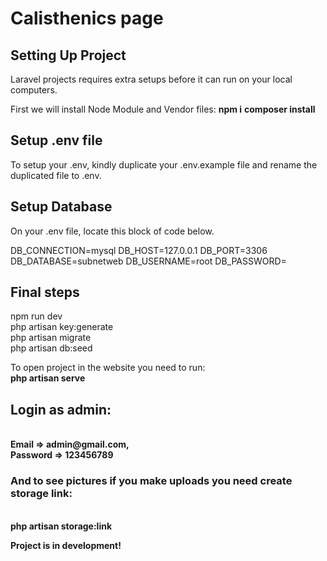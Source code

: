 <h1>Calisthenics page</h1>

<h2>Setting Up Project</h2>
<p>Laravel projects requires extra setups before it can run on your local computers.</p>
<p>
    First we will install Node Module and Vendor files:
    <strong>npm i</strong>
    <strong>composer install</strong>
</p>

<h2>Setup .env file</h2>
<p>
To setup your .env, kindly duplicate your .env.example file and rename the duplicated file to .env.
</p>

<h2>Setup Database</h2>
<p>On your .env file, locate this block of code below.

DB_CONNECTION=mysql
DB_HOST=127.0.0.1
DB_PORT=3306
DB_DATABASE=subnetweb
DB_USERNAME=root
DB_PASSWORD=

</p>

<h2>Final steps</h2>
npm run dev<br>
php artisan key:generate<br>
php artisan migrate <br>
php artisan db:seed <br>

To open project in the website you need to run:<br>
<strong>php artisan serve</strong>

<h2>Login as admin:</h2><br>
<b>Email => admin@gmail.com,<br>
Password => 123456789</br>

<h3>And to see pictures if you make uploads you need create storage link:</h3><br>
php artisan storage:link<br>

<p><b>Project is in development!</b></p>
